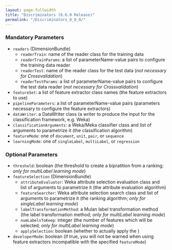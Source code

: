 ```yaml
---
layout: page-fullwidth
title: "Discriminators (0.6.0 Release)"
permalink: "/Discriminators_0_6_0/"
---
```


### Mandatory Parameters

  * `readers` (DimensionBundle)
    * `readerTrain`: name of the reader class for the training data
    * `readerTrainParams`: a list of parameterName-value pairs to configure the training data reader
    * `readerTest`: name of the reader class for the test data (_not necessary for Crossvalidation_)
    * `readerTestParams`: a list of parameterName-value pairs to configure the test data reader (_not necessary for Crossvalidation_)
  * `featureSet`: a list of feature extractor class names (the feature extractors to use)
  * `pipelineParameters`: a list of parameterName-value pairs (parameters necessary to configure the feature extractors)
  * `dataWriter`: a DataWriter class (a writer to produce the input for the classification framework, e.g. Weka)
  * `classificationArguments`: a Weka/Meka classifier class and list of arguments to parametrize it (the classification algorithm)
  * `featureMode`: one of `document`, `unit`, `pair`, or `sequence`
  * `learningMode`: one of `singleLabel`, `multiLabel`, or `regression`

### Optional Parameters

  * `threshold`: boolean (the threshold to create a bipratition from a ranking; _only for multiLabel learning mode_)
  * `featureSelection` (DimensionBundle)
    * `attributeEvaluator`: Weka attribute selection evaluation class and list of arguments to parametrize it (the attribute evaluation algorithm)
    * `featureSearcher`: Weka attribute selection search class and list of arguments to parametrize it (the ranking algorithm; _only for singleLabel learning mode_)
    * `labelTransformationMethod`: a Mulan label transformation method (the label transformation method; _only for multiLabel learning mode_)
    * `numLabelsToKeep`: integer (the number of features which will be selected; _only for multiLabel learning mode_)
    * `applySelection`: boolean (whether to actually apply the )
  * `developerMode`: boolean (if true, you will not be warned when using feature extractors incompatible with the specified `featureMode`)
